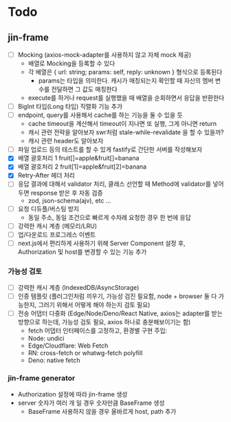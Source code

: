 # Todo

## jin-frame

- [ ] Mocking (axios-mock-adapter를 사용하지 않고 자체 mock 제공)
  - 배열로 Mocking을 등록할 수 있다
  - 각 배열은 { url: string; params: self, reply: unknown } 형식으로 등록된다
    - params는 타입을 의미한다. 캐시가 매칭되는지 확인할 때 자신의 멤버 변수를 전달하면 그 값도 매칭한다
  - execute를 하거나 request를 실행했을 때 배열을 순회하면서 응답을 반환한다
- [ ] BigInt 타입(Long 타입) 직렬화 기능 추가
- [ ] endpoint, query를 사용해서 cache를 하는 기능을 둘 수 있을 듯
  - cache timeout을 계산해서 timeout이 지나면 또 실행, 그게 아니면 return
  - 캐시 관련 전략을 알아보자 swr처럼 stale-while-revalidate 을 할 수 있을까?
  - 캐시 관련 header도 알아보자
- [ ] 파일 업로드 등의 테스트를 할 수 있게 fastify로 간단한 서버를 작성해보자
- [x] 배열 괄호처리 1 fruit[]=apple&fruit[]=banana
- [x] 배열 괄호처리 2 fruit[1]=apple&fruit[2]=banana
- [x] Retry-After 헤더 처리
- [ ] 응답 결과에 대해서 validator 처리, 클래스 선언할 때 Method에 validator를 넣어두면 response 받은 후 자동 검증
  - zod, json-schema(ajv), etc ...
- [ ] 요청 디듀플/버스팅 방지
  - 동일 주소, 동일 조건으로 빠르게 수차례 요청한 경우 한 번에 응답
- [ ] 강력한 캐시 계층 (메모리/LRU)
- [ ] 업/다운로드 프로그레스 이벤트
- [ ] next.js에서 편리하게 사용하기 위해 Server Component 설정 후, Authorization 및 host를 변경할 수 있는 기능 추가

### 가능성 검토

- [ ] 강력한 캐시 계층 (IndexedDB/AsyncStorage)
- [ ] 인증 템플릿 (플러그인처럼 끼우기, 가능성 검진 필요함, node + browser 둘 다 가능한지, 그러기 위해서 어떻게 해야 하는지 검토 필요)
- [ ] 전송 어댑터 다중화 (Edge/Node/Deno/React Native, axios는 adapter를 받는 방향으로 하는데, 가능성 검토 필요, axios 하나로 충분해보이기는 함)
  - fetch 어댑터 인터페이스를 고정하고, 환경별 구현 주입:
  - Node: undici
  - Edge/Cloudflare: Web Fetch
  - RN: cross-fetch or whatwg-fetch polyfill
  - Deno: native fetch

### jin-frame generator

- Authorization 설정에 따라 jin-frame 생성
- server 숫자가 여러 개 일 경우 숫자만큼 BaseFrame 생성
  - BaseFrame 사용하지 않을 경우 올바르게 host, path 추가
